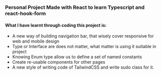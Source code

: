 ### Personal Project Made with React to learn Typescript and react-hook-form

#### What I have learnt through coding this project is: 
* A new way of building navigation bar, that wisely cover responsive for web and mobile design
* Type or Interface are does not matter, what matter is using it suitable in project
* Knowing Enum type allow us to define a set of named constants 
* Create re-usable components for other pages
* A new style of writing code of TailwindCSS and write sudo class for it.